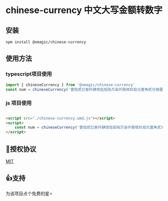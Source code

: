 # chinese-currency 中文大写金额转数字

## 安装

```shell
npm install @xmagic/chinese-currency
```

## 使用方法

### typescript项目使用

```ts
import { chineseCurrency } from '@xmagic/chinese-currency'
const num = chineseCurrency('壹拾贰亿叁仟肆佰伍拾陆万柒仟捌佰玖拾元壹角贰分叁厘肆毫'); // 1234567890.1234
```

### js 项目使用

```html

<script src="./chinese-currency.umd.js"></script>
<script>
    const num = chineseCurrency('壹拾贰亿叁仟肆佰伍拾陆万柒仟捌佰玖拾元壹角贰分叁厘肆毫'); // 1234567890.1234
</script>
```

## 🏴授权协议

[MIT](https://raw.githubusercontent.com/m310851010/chinese-currency/main/LICENSE)

## 👍支持

为该项目点个免费的星⭐
